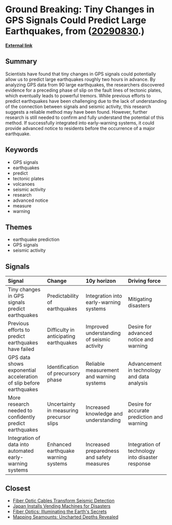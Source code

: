 # __Ground Breaking: Tiny Changes in GPS Signals Could Predict Large Earthquakes__, from ([20290830](https://kghosh.substack.com/p/20290830).)

__[External link](https://futurism.com/the-byte/scientists-predict-earthquakes-analyzing-gps-data?utm_source=substack&utm_medium=email)__



## Summary

Scientists have found that tiny changes in GPS signals could potentially allow us to predict large earthquakes roughly two hours in advance. By analyzing GPS data from 90 large earthquakes, the researchers discovered evidence for a preceding phase of slip on the fault lines of tectonic plates, which eventually leads to powerful tremors. While previous efforts to predict earthquakes have been challenging due to the lack of understanding of the connection between signals and seismic activity, this research suggests a reliable method may have been found. However, further research is still needed to confirm and fully understand the potential of this method. If successfully integrated into early-warning systems, it could provide advanced notice to residents before the occurrence of a major earthquake.

## Keywords

* GPS signals
* earthquakes
* predict
* tectonic plates
* volcanoes
* seismic activity
* research
* advanced notice
* measure
* warning

## Themes

* earthquake prediction
* GPS signals
* seismic activity

## Signals

| Signal                                                             | Change                                   | 10y horizon                                | Driving force                                    |
|:-------------------------------------------------------------------|:-----------------------------------------|:-------------------------------------------|:-------------------------------------------------|
| Tiny changes in GPS signals predict earthquakes                    | Predictability of earthquakes            | Integration into early-warning systems     | Mitigating disasters                             |
| Previous efforts to predict earthquakes have failed                | Difficulty in anticipating earthquakes   | Improved understanding of seismic activity | Desire for advanced notice and warning           |
| GPS data shows exponential acceleration of slip before earthquakes | Identification of precursory phase       | Reliable measurement and warning systems   | Advancement in technology and data analysis      |
| More research needed to confidently predict earthquakes            | Uncertainty in measuring precursor slips | Increased knowledge and understanding      | Desire for accurate prediction and warning       |
| Integration of data into automated early-warning systems           | Enhanced earthquake warning systems      | Increased preparedness and safety measures | Integration of technology into disaster response |

## Closest

* [Fiber Optic Cables Transform Seismic Detection](17cae66b22f32fc070541ba5d40e236a)
* [Japan Installs Vending Machines for Disasters](1b4a9e6fd6f8912da18909188db75bda)
* [Fiber Optics: Illuminating the Earth's Secrets](b9ae471ec921bd6ea93c1594ad26feb6)
* [Mapping Seamounts: Uncharted Depths Revealed](af97efd4ac2988bb3851b4baf7ebb361)
